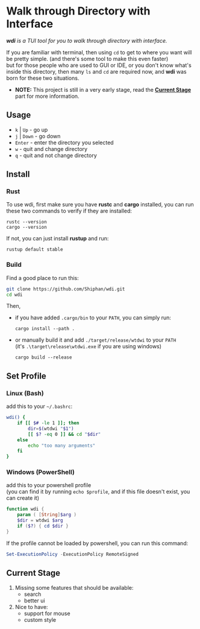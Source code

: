 # Walk through Directory with Interface

***wdi** is a TUI tool for you to walk through directory with interface.*  

If you are familiar with terminal, then using `cd` to get to where you want will be pretty simple. (and there's some tool to make this even faster)  
but for those people who are used to GUI or IDE, or you don't know what's inside this directory, then many `ls` and `cd` are required now, and **wdi** was born for these two situations.

- **NOTE:** This project is still in a very early stage, read the [**Current Stage**](#current-stage) part for more information.

## Usage
- `k` | `Up` - go up
- `j` | `Down` - go down
- `Enter` - enter the directory you selected
- `w` - quit and change directory
- `q` - quit and not change directory

## Install

### Rust

To use wdi, first make sure you have **rustc** and **cargo** installed, you can run these two commands to verify if they are installed:
```shell
rustc --version
cargo --version
```

If not, you can just install **rustup** and run:
```shell
rustup default stable
```

### Build
Find a good place to run this:
```bash
git clone https://github.com/Shiphan/wdi.git
cd wdi
```

Then,
- if you have added `.cargo/bin` to your `PATH`, you can simply run:
    ```
    cargo install --path .
    ```
- or manually build it and add `./target/release/wtdwi` to your `PATH`  
(it's `.\target\release\wtdwi.exe` if you are using windows)
    ```
    cargo build --release
    ```

## Set Profile

### Linux (Bash)

add this to your `~/.bashrc`:
```bash
wdi() {
    if [[ $# -le 1 ]]; then 
        dir=$(wtdwi "$1")
        [[ $? -eq 0 ]] && cd "$dir"
    else
        echo "too many arguments"
    fi
}
```

### Windows (PowerShell)

add this to your powershell profile  
(you can find it by running `echo $profile`, and if this file doesn't exist, you can create it)
```ps1
function wdi {
    param ( [String]$arg )
    $dir = wtdwi $arg
    if ($?) { cd $dir }
}
```

If the profile cannot be loaded by powershell, you can run this command:
```powershell
Set-ExecutionPolicy -ExecutionPolicy RemoteSigned
```

## Current Stage

1. Missing some features that should be available:
    - search
    - better ui
2. Nice to have:
    - support for mouse
    - custom style